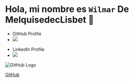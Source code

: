 # Hola, mi nombre es `Wilmar` De **MelquisedecLisbet** 👋

* GitHub Profile 
* [![](https://img.shields.io/badge/GitHub-blue?style=social&logo=github)](https://github.com/WilmarDeML)
- LinkedIn Profile
- [![](https://img.shields.io/badge/LinkedIn-white?style=social&logo=linkedin)](https://www.linkedin.com/in/wilmardeml-dev/)

![GitHub Logo](https://hnet.com/video-to-gif/viewimage/20210727-15-H9qnetZq5BnVz9cU-ykOzvs-HNET)

[GitHub](http://github.com)



